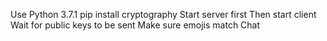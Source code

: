 Use Python 3.7.1
pip install cryptography
Start server first
Then start client
Wait for public keys to be sent
Make sure emojis match
Chat